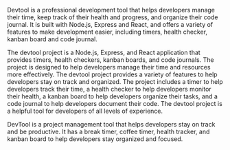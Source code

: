 Devtool is a professional development tool that helps developers manage their time, keep track of their health and progress, and organize their code journal. It is built with Node.js, Express and React, and offers a variety of features to make development easier, including timers, health checker, kanban board and code journal.

The devtool project is a Node.js, Express, and React application that provides timers, health checkers, kanban boards, and code journals. The project is designed to help developers manage their time and resources more effectively. The devtool project provides a variety of features to help developers stay on track and organized. The project includes a timer to help developers track their time, a health checker to help developers monitor their health, a kanban board to help developers organize their tasks, and a code journal to help developers document their code. The devtool project is a helpful tool for developers of all levels of experience.

DevTool is a project management tool that helps developers stay on track and be productive. It has a break timer, coffee timer, health tracker, and kanban board to help developers stay organized and focused.